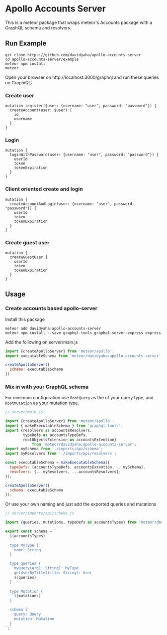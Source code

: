 # Apollo Accounts Server

This is a meteor package that wraps meteor's Accounts package with a GraphQL schema and resolvers.

## Run Example

```
git clone https://github.com/davidyaha/apollo-accounts-server
cd apollo-accounts-server/example
meteor npm install
meteor
```

Open your browser on http://localhost:3000/graphql and run these queries on GraphiQL:
 
### Create user
```
mutation register($user: {username: "user", password: "password"}) {
  createAccount(user: $user) {
    id
    username
  }
}
```

### Login
```
mutation {
  loginWithPassword(user: {username: "user", password: "password"}) {
    userId
    token
    tokenExpiration
  }
}
```

### Client oriented create and login
```
mutation {
  createAccountAndLogin(user: {username: "user", password: "password"}) {
    userId
    token
    tokenExpiration
  }
}
```

### Create guest user
```
mutation {
  createGuestUser {
    userId
    token
    tokenExpiration
  }
}
```

## Usage

### Create accounts based apollo-server

Install this package
```
meteor add davidyaha:apollo-accounts-server
meteor npm install --save graphql-tools graphql-server-express express 
```

Add the following on server/main.js
```js
import {createApolloServer} from 'meteor/apollo';
import executableSchema from 'meteor/davidyaha:apollo-accounts-server';

createApolloServer({
  schema: executableSchema
})
```

### Mix in with your GraphQL schema

For minimum configuration use `RootQuery` as the of your query type, and `RootMutation` as your mutation type.
```js
// server/main.js

import {createApolloServer} from 'meteor/apollo';
import { makeExecutableSchema } from 'graphql-tools';
import {resolvers as accountsResolvers, 
        typeDefs as accountsTypeDefs,
        rootObjectsExtension as accountsExtention} 
            from 'meteor/davidyaha:apollo-accounts-server';
import mySchema from './imports/api/schema';
import myResolvers from './imports/api/resolvers';

const executableSchema = makeExecutableSchema({
  typeDefs: [accountsTypeDefs, accountsExtention, ...mySchema],
  resolvers: {...myResolvers, ...accountsResolvers};
});

createApolloServer({
  schema: executableSchema
});


```

Or use your own naming and just add the exported queries and mutations
```js
// server/imports/api/schema.js

import {queries, mutations, typeDefs as accountsTypes} from 'meteor/davidyaha:apollo-accounts-server'

export const schema = `
  ${accountsTypes}
  
  type MyType {
    name: String
  }  

  type queries {
    myQuery(arg1: String): MyType
    getUserByTitle(title: String): User
    ${queries}
  }
  
  type Mutation {
    ${mutations}
  }

  schema {
    query: Query
    mutation: Mutation
  }
`;

```
